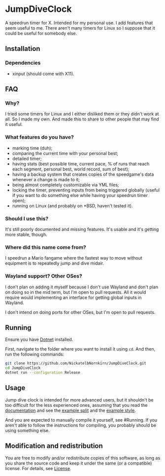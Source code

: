 # JumpDiveClock

A speedrun timer for X. Intended for my personal use. I add features that seem useful to me. There
aren't many timers for Linux so I suppose that it could be useful for somebody else.

## Installation

### Dependencies

* xinput (should come with X11).

## FAQ

### Why?

I tried some timers for Linux and I either disliked them or they didn't work at all. So I made my
own. And made this to share to other people that may find it useful.

### What features do you have?

* marking time (duh);
* comparing the current time with your personal best;
* detailed timer;
* having stats (best possible time, current pace, % of runs that reach each segment, personal best,
    world record, sum of best);
* having a backup system that creates copies of the speedgame's data whenever a change is made to
    it;
* being almost completely customizable via YML files;
* locking the timer, preventing inputs from being triggered globally (useful if you want to do
    something else while having your speedrun timer open);
* running on Linux (and probably on *BSD, haven't tested it).

### Should I use this?

It's still poorly documented and missing features. It's usable and it's
getting more stable, though.

### Where did this name come from?

I speedrun a Mario fangame where the fastest way to move without equipment is to repeatedly jump and
dive midair.

### Wayland support? Other OSes?

I don't plan on adding it myself because I don't use Wayland and don't plan on doing so in the mid
term, but I'm open to pull requests. All it would require would implementing an interface for
getting global inputs in Wayland.

I don't intend on doing ports for other OSes, but I'm open to pull requests.

## Running

Ensure you have
[Dotnet](https://learn.microsoft.com/en-us/dotnet/core/install/linux?WT.mc_id=dotnet-35129-website)
installed.

First, navigate to the folder where you want to install it using `cd`. And then, run the following
commands:

```sh
git clone https://github.com/NickatelbNornkirn/JumpDiveClock.git
cd JumpDiveClock
dotnet run --configuration Release
```

## Usage

Jump dive clock is intended for more advanced users, but it shouldn't be too difficult for the less
experienced ones, assuming that you read the [documentation](DOCS.md) and see the
[example split](splits/example.yml) and the [example style](styles/example.yml).

And you are expected to manually compile it yourself, see #Running. If you aren't able to follow the
instructions for compiling, you probably should be using something else.

## Modification and redistribution

You are free to modify and/or redistribute copies of this software, as long as you share the source
code and keep it under the same (or a compatible) license. For details, see [License](LICENSE).
